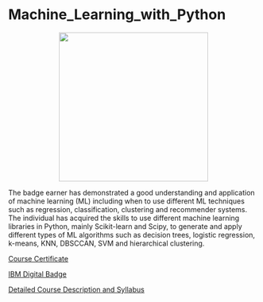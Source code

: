 # Machine_Learning_with_Python

<p align="center">
  <img width="300" src="https://images.youracclaim.com/size/340x340/images/5ae9bf9e-da6e-4cec-82eb-d2b4cfea9751/Machine_Learning_with_Python.png">
</p>

The badge earner has demonstrated a good understanding and application of machine learning (ML) including when to use different ML techniques such as regression, classification, clustering and recommender systems. The individual has acquired the skills to use different machine learning libraries in Python, mainly Scikit-learn and Scipy, to generate and apply different types of ML algorithms such as decision trees, logistic regression, k-means, KNN, DBSCCAN, SVM and hierarchical clustering.

[Course Certificate](https://www.coursera.org/account/accomplishments/certificate/5FX872F5SP29)

[IBM Digital Badge](https://www.youracclaim.com/badges/3adb2c55-426f-4e3b-be96-e0911a6c409d)

[Detailed Course Description and Syllabus](https://www.coursera.org/learn/machine-learning-with-python)
